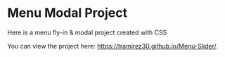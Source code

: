 # Menu Modal Project

Here is a menu fly-in & modal project created with CSS

You can view the project here: 
 https://tramirez30.github.io/Menu-Slider/.
